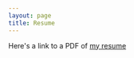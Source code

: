```yaml
---
layout: page
title: Resume
---
```

Here's a link to a PDF of [my resume](/docs/resume_12232018.pdf)
